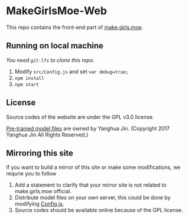 # MakeGirlsMoe-Web

This repo contains the front-end part of [make.girls.moe](http://make.girls.moe/).

## Running on local machine
*You need `git-lfs` to clone this repo.*

1. Modify `src/Config.js` and set `var debug=true;`
2. `npm install`
3. `npm start`

## License
Source codes of the website are under the GPL v3.0 license.

[Pre-trained model files](https://github.com/makegirlsmoe/makegirls.moe_web/tree/master/public/models) are owned by Yanghua Jin. 
(Copyright 2017 Yanghua Jin All Rights Reserved.)

## Mirroring this site
If you want to build a mirror of this site or make some modifications, we requrie you to follow

1. Add a statement to clarify that your mirror site is not related to make.girls.moe official.
2. Distribute model files on your own server, this could be done by modifying [Config.js](https://github.com/makegirlsmoe/makegirls.moe_web/blob/master/src/Config.js).
3. Source codes should be available online because of the GPL license.